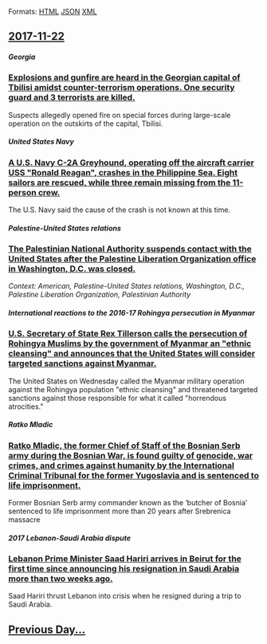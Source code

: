 
Formats: [HTML](2017/11/22/index.html)  [JSON](2017/11/22/index.json)  [XML](2017/11/22/index.xml)  

## [2017-11-22](/news/2017/11/22/index.md)

##### Georgia
### [Explosions and gunfire are heard in the Georgian capital of Tbilisi amidst counter-terrorism operations. One security guard and 3 terrorists are killed. ](/news/2017/11/22/explosions-and-gunfire-are-heard-in-the-georgian-capital-of-tbilisi-amidst-counter-terrorism-operations-one-security-guard-and-3-terrorists.md)
Suspects allegedly opened fire on special forces during large-scale operation on the outskirts of the capital, Tbilisi.

##### United States Navy
### [A U.S. Navy C-2A Greyhound, operating off the aircraft carrier USS "Ronald Reagan", crashes in the Philippine Sea. Eight sailors are rescued, while three remain missing from the 11-person crew. ](/news/2017/11/22/a-u-s-navy-c-2a-greyhound-operating-off-the-aircraft-carrier-uss-ronald-reagan-crashes-in-the-philippine-sea-eight-sailors-are-rescued.md)
The U.S. Navy said the cause of the crash is not known at this time. 

##### Palestine-United States relations
### [The Palestinian National Authority suspends contact with the United States after the Palestine Liberation Organization office in Washington, D.C. was closed. ](/news/2017/11/22/the-palestinian-national-authority-suspends-contact-with-the-united-states-after-the-palestine-liberation-organization-office-in-washington.md)
_Context: American, Palestine-United States relations, Washington, D.C., Palestine Liberation Organization, Palestinian Authority_

##### International reactions to the 2016-17 Rohingya persecution in Myanmar
### [U.S. Secretary of State Rex Tillerson calls the persecution of Rohingya Muslims by the government of Myanmar an "ethnic cleansing" and announces that the United States will consider targeted sanctions against Myanmar. ](/news/2017/11/22/u-s-secretary-of-state-rex-tillerson-calls-the-persecution-of-rohingya-muslims-by-the-government-of-myanmar-an-ethnic-cleansing-and-annou.md)
The United States on Wednesday called the Myanmar military operation against the Rohingya population &quot;ethnic cleansing&quot; and threatened targeted sanctions against those responsible for what it called &quot;horrendous atrocities.&quot;

##### Ratko Mladic
### [Ratko Mladic, the former Chief of Staff of the Bosnian Serb army during the Bosnian War, is found guilty of genocide, war crimes, and crimes against humanity by the International Criminal Tribunal for the former Yugoslavia and is sentenced to life imprisonment. ](/news/2017/11/22/ratko-mladia-the-former-chief-of-staff-of-the-bosnian-serb-army-during-the-bosnian-war-is-found-guilty-of-genocide-war-crimes-and-crime.md)
Former Bosnian Serb army commander known as the ‘butcher of Bosnia’ sentenced to life imprisonment more than 20 years after Srebrenica massacre

##### 2017 Lebanon-Saudi Arabia dispute
### [Lebanon Prime Minister Saad Hariri arrives in Beirut for the first time since announcing his resignation in Saudi Arabia more than two weeks ago. ](/news/2017/11/22/lebanon-prime-minister-saad-hariri-arrives-in-beirut-for-the-first-time-since-announcing-his-resignation-in-saudi-arabia-more-than-two-weeks.md)
Saad Hariri thrust Lebanon into crisis when he resigned during a trip to Saudi Arabia.

## [Previous Day...](/news/2017/11/21/index.md)

